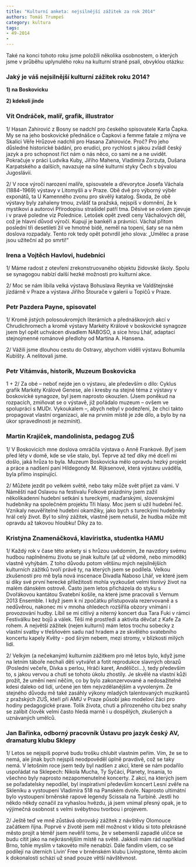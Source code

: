 ```yaml
---
title: "Kulturní anketa: nejsilnější zážitek za rok 2014"
authors: Tomáš Trumpeš
category: kultura
tags: 
- 49-2014
- 
---
```

Také na konci tohoto roku jsme položili několika osobnostem, o kterých jsme v průběhu uplynulého roku na kulturní straně psali, obvyklou otázku: 

### Jaký je váš nejsilnější kulturní zážitek roku 2014? 

**1) na Boskovicku**

**2) kdekoli jinde**

### Vít Ondráček, malíř, grafik, illustrator

1/ Hasan Zahirović z Bosny se nadchl pro českého spisovatele Karla Čapka. My se na jeho boskovické přednášce o Čapkovi a femme fatale z mlýna ve Skalici Věře Hrůzové nadchli pro Hasana Zahiroviće. Proč? Pro jeho důsledné historické bádání, pro erudici, pro rychlost s jakou zvládl český jazyk a pro schopnost říct nám o nás něco, co sami ne a ne uvidět. Pokračuje v práci Ludvíka Kuby, Jiřího Mahena, Vladimíra Zorzuta, Dušana Karpatského a dalších, navazuje na silné kulturní styky Čech s bývalou Jugoslávií.

2/ V roce výročí narození malíře, spisovatele a dřevorytce Josefa Váchala (1884–1969) výstavy v Litomyšli a v Praze. Obě dvě pro výborný výběr exponátů, ta U Kamenného zvonu pro skvělý katalog. Škoda, že obě výstavy byly zahaleny tmou, zvlášť ta pražská, nejspíš v domnění, že k mystikovi a autorovi Přírodopisu strašidel patří tma. Děsivé se ovšem zjevuje i v pravé poledne viz Polednice. Letošek opět zvedl ceny Váchalových děl, což je hlavní důvod výročí. Kupují je bankéři a právníci. Váchal přitom poslední tři desetiletí žil ve hmotné bídě, neměl na topení, šaty se na něm doslova rozpadaly. Tento rok tedy opět potvrdil jeho slova: „Umělec a prase jsou užiteční až po smrti!“

### Irena a Vojtěch Havlovi, hudebníci

1/ Máme radost z otevření zrekonstruovaného objektu židovské školy. Spolu se synagogou nabízí další hezké možnosti pro kulturní akce.

2/ Moc se nám líbila velká výstava Bohuslava Reynka ve Valdštejnské jízdárně v Praze a výstava Jiřího Štourače v galerii u Topičů v Praze.

### Petr Pazdera Payne, spisovatel

1/ Kromě jistých polosoukromých literárních a přednáškových akcí v Chrudichromech a kromě výstavy Markéty Králové v boskovické synagoze jsem byl opět uchvácen divadlem NABOSO, a sice hrou Lhář, adaptací stejnojmenné románové předlohy od Martina A. Hansena.

2/ Vážili jsme dlouhou cestu do Ostravy, abychom viděli výstavu Bohumila Kubišty. A nelitovali jsme.

### Petr Vítámvás, historik, Muzeum Boskovicka

1 + 2/ Za obé – neboť nejde jen o výstavu, ale především o dílo: Cyklus grafik Markéty Králové Genese, ale i kresby na stejné téma z výstavy v boskovické synagoze, byl jsem naprosto okouzlen. (Jsem poněkud na rozpacích, zmiňovat se o výstavě, již pořádalo muzeum – ovšem ve spolupráci s MUDr. Vykoukalem –, abych nebyl v podezření, že chci takto propagovat vlastní organizaci, ale na prvním místě je zde dílo, a bylo by na úkor spravedlnosti je nezmínit).

### Martin Krajíček, mandolinista, pedagog ZUŠ

1/ V Boskovicích mne doslova omráčila výstava o Anně Frankové. Byť jsem před léty v domě, kde se vše stalo, byl. Teprve až teď díky mé dceři mi došlo, jaká hrůza to byla. Muzeum Boskovicka mělo opravdu hezký projekt a práce a nadšení paní Hildegondy M. Rijksenové, která výstavu uváděla, byla přímo inspirující.

2/ Můžete jezdit po velkém světě, nebo taky může svět přijet za vámi. V Náměšti nad Oslavou na festivalu Folkové prázdniny jsem zažil několikadenní hudební setkání s tureckými, maďarskými, slovenskými hudebníky na společném projektu Tři hlasy. Moc jsem si užil hudební řeč. Vznikaly neuvěřitelné hudební okamžiky, jako bych s tureckými hudebníky hrál celý život. Byl to silný zážitek, vlastně jsem netušil, že hudba může mít opravdu až takovou hloubku! Díky za to.

### Kristýna Znamenáčková, klavíristka, studentka HAMU

1/ Každý rok v čase této ankety si s hrůzou uvědomím, že navzdory svému hudbou naplněnému životu se jinak kultuře (ať už vědomě, nebo mimoděk) vlastně vyhýbám. Z toho důvodu potom většinu mých nejsilnějších kulturních zážitků tvoří právě ty, na kterých jsem se podílela. Velkou zkušeností pro mě byla nová inscenace Divadla Naboso Lhář, ve které jsem si díky své první herecké příležitosti mohla vyzkoušet velmi tísnivý život na malém dánském ostrově. Často jsem letos přicházela do styku s Dvořákovou kantátou Svatební košile, na které jsme pracovali s Vernum 2013 Ensemble. I když jsem k ní zpočátku přistupovala rezervovaně a s nedůvěrou, nakonec mi v mnoha ohledech rozšířila obzory vnímání i provozování hudby. Líbil se mi citlivý a niterný koncert dua Tara Fuki v rámci Festiválku bez bojů a válek. Těší mě prostředí a aktivita děvčat z Kafe Za rohem. A největší zážitek (nejen kulturní) mám letos trochu sobecky z vlastní svatby v třešňovém sadu nad hradem a ze skvělého svatebního koncertu kapely Květy - pod širým nebem, mezi stromy, v blízkosti milých lidí.

2/ Velkým (a nečekaným) kulturním zážitkem pro mě letos bylo, když jsme na letním táboře nechali děti vytvářet a fotit reprodukce slavných obrazů (Poslední večeře, Dívka s perlou, Hráči karet, Andělíčci...), tedy především to, s jakou vervou a chutí se tohoto úkolu zhostily. Je skvělé na vlastní kůži prožít, že umění není něčím, co by bylo zakonzervované a nedosažitelné kdesi daleko od lidí, určené jen těm nejvzdělanějším a vyvoleným. Ze stejného důvodu mě také zasáhly výkony mladých talentovaných muzikantů z pražských ZUŠ, kteří při AMU v Praze působí jako modeloví žáci pro hodiny pedagogické praxe. Tolik života, chuti a přirozeného citu bez snahy se zalíbit člověk velmi často hledá marně i u dospělých, zkušených a uznávaných umělců.

### Jan Bařinka, odborný pracovník Ústavu pro jazyk český AV, dramaturg klubu Sklepy

1/ Letos se nejspíš poprvé budu trošku chlubit vlastním peřím. Vím, že se to nemá, ale jinak bych nejspíš neodpověděl úplně pravdivě, což se taky nemá. V letošním roce jsem tedy byl nadšen z akcí, které se nám podařilo uspořádat na Sklepech: Nikola Mucha, Ty Syčáci, Planety, Insania, to všechno byly naprosto nezapomenutelné koncerty. Z akcí, na kterých jsem se pořadatelsky nepodílel, byl inspirativní především koncert Lesní zvěře na Skleníku a vystoupení Vladimíra 518 na Panském dvoře. Naprosto ultimátní bylo vystoupení brněnské rapové legendy Scissala na Turbíně. Jestli ho někdo někdy označil za vyhaslou hvězdu, já jsem vnímal přesný opak, je to výjimečná osobnost s velmi svébytnou tvorbou i projevem.

2/ Ještě teď ve mně zůstává obrovský zážitek z návštěvy Olomouce začátkem října. Poprvé v životě jsem měl možnost v klidu si toto překrásné město projít a téměř jsem nevěřil tomu, že v sebemenší zapadlé uličce se budu cítit jako na nejkrásnějším místě na světě. Jakkoli mám rád například Brno, tohle myslím v takovéto míře nenabízí. Dále fandím všem, co se podílejí na úterních Livin‘ Free v brněnském klubu Livingstone, těmto akcím k dokonalosti schází už snad pouze větší návštěvnost.



